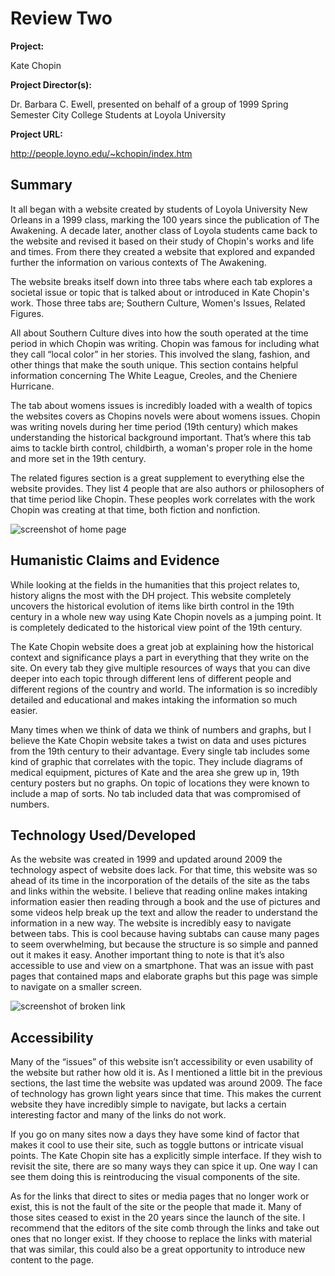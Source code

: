 # Review Two

**Project:** 

Kate Chopin

**Project Director(s):** 

Dr. Barbara C. Ewell, presented on behalf of a group of 1999 Spring Semester City College Students at Loyola University

**Project URL:**

http://people.loyno.edu/~kchopin/index.htm


## Summary 

It all began with a website created by students of Loyola University New Orleans in a 1999 class, marking the 100 years since the publication of The Awakening. A decade later, another class of Loyola students came back to the website and revised it based on their study of Chopin's works and life and times. From there they created a website that explored and expanded further the information on various contexts of The Awakening. 


The website breaks itself down into three tabs where each tab explores a societal issue or topic that is talked about or introduced in Kate Chopin's work. Those three tabs are; Southern Culture, Women's Issues, Related Figures.


All about Southern Culture dives into how the south operated at the time period in which Chopin was writing. Chopin was famous for including what they call “local color” in her stories. This involved the slang, fashion, and other things that make the south unique. This section contains helpful information concerning The White League, Creoles, and the Cheniere Hurricane.


The tab about womens issues is incredibly loaded with a wealth of topics the websites covers as Chopins novels were about womens issues. Chopin was writing novels during her time period (19th century) which makes understanding the historical background important. That’s where this tab aims to tackle birth control, childbirth, a woman's proper role in the home and more set in the 19th century.


The related figures section is a great supplement to everything else the website provides. They list 4 people that are also authors or philosophers of that time period like Chopin. These peoples work correlates with the work Chopin was creating at that time, both fiction and nonfiction. 

![screenshot of home page](https://kaylac1.github.io/KaylaC/images/HomeScreen.png)

## Humanistic Claims and Evidence

While looking at the fields in the humanities that this project relates to, history aligns the most with the DH project. This website completely uncovers the historical evolution of items like birth control in the 19th century in a whole new way using Kate Chopin novels as a jumping point. It is completely dedicated to the historical view point of the 19th century. 


The Kate Chopin website does a great job at explaining how the historical context and significance plays a part in everything that they write on the site. On every tab they give multiple resources of ways that you can dive deeper into each topic through different lens of different people and different regions of the country and world. The information is so incredibly detailed and educational and makes intaking the information so much easier. 


Many times when we think of data we think of numbers and graphs, but I believe the Kate Chopin website takes a twist on data and uses pictures from the 19th century to their advantage. Every single tab includes some kind of graphic that correlates with the topic. They include diagrams of medical equipment, pictures of Kate and the area she grew up in, 19th century posters but no graphs. On topic of locations they were known to include a map of sorts. No tab included data that was compromised of numbers. 


## Technology Used/Developed

As the website was created in 1999 and updated around 2009 the technology aspect of website does lack. For that time, this website was so ahead of its time in the incorporation of the details of the site as the tabs and links within the website. I believe that reading online makes intaking information easier then reading through a book and the use of pictures and some videos help break up the text and allow the reader to understand the information in a new way. The website is incredibly easy to navigate between tabs. This is cool because having subtabs can cause many pages to seem overwhelming, but because the structure is so simple and panned out it makes it easy. Another important thing to note is that it’s also accessible to use and view on a smartphone. That was an issue with past pages that contained maps and elaborate graphs but this page was simple to navigate on a smaller screen. 

![screenshot of broken link](https://kaylac1.github.io/KaylaC/images/Broke.png)

## Accessibility

Many of the “issues” of this website isn’t accessibility or even usability of the website but rather how old it is. As I mentioned a little bit in the previous sections, the last time the website was updated was around 2009. The face of technology has grown light years since that time. This makes the current website they have incredibly simple to navigate, but lacks a certain interesting factor and many of the links do not work.


If you go on many sites now a days they have some kind of factor that makes it cool to use their site, such as toggle buttons or intricate visual points. The Kate Chopin site has a explicitly simple interface. If they wish to revisit the site, there are so many ways they can spice it up. One way I can see them doing this is reintroducing the visual components of the site.


As for the links that direct to sites or media pages that no longer work or exist, this is not the fault of the site or the people that made it. Many of those sites ceased to exist in the 20 years since the launch of the site. I recommend that the editors of the site comb through the links and take out ones that no longer exist. If they choose to replace the links with material that was similar, this could also be a great opportunity to introduce new content to the page. 
